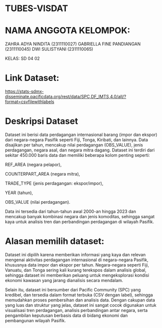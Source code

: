 # TUBES-VISDAT

# NAMA ANGGOTA KELOMPOK:
ZAHRA ADYA NINDITA 			(2311110027)
GABRIELLA FINE PANDIANGAN 	(2311110045)
DWI SULISTYANI 				(2311110065)

KELAS: SD 04 02

# Link Dataset:
 https://stats-sdmx-disseminate.pacificdata.org/rest/data/SPC,DF_IMTS,4.0/all/?format=csvfilewithlabels

# Deskripsi Dataset
Dataset ini berisi data perdagangan internasional barang (impor dan ekspor) dari negara-negara Pasifik seperti Fiji, Tonga, Kiribati, dan lainnya. Data disajikan per tahun, mencakup nilai perdagangan (OBS_VALUE), jenis perdagangan, negara asal, dan negara mitra dagang. Dataset ini terdiri dari sekitar 450.000 baris data dan memiliki beberapa kolom penting seperti:

REF_AREA (negara pelapor),

COUNTERPART_AREA (negara mitra),

TRADE_TYPE (jenis perdagangan: ekspor/impor),

YEAR (tahun),

OBS_VALUE (nilai perdagangan).

Data ini tersedia dari tahun-tahun awal 2000-an hingga 2023 dan mencakup banyak kombinasi negara dan jenis komoditas, sehingga sangat kaya untuk analisis tren dan perbandingan perdagangan di wilayah Pasifik.

# Alasan memilih dataset:
Dataset ini dipilih karena memberikan informasi yang kaya dan relevan mengenai aktivitas perdagangan internasional di negara-negara Pasifik, khususnya data impor dan ekspor per tahun. Negara-negara seperti Fiji, Vanuatu, dan Tonga sering kali kurang terekspos dalam analisis global, sehingga dataset ini memberikan peluang untuk mengeksplorasi kondisi ekonomi kawasan yang jarang dianalisis secara mendalam.

Selain itu, dataset ini bersumber dari Pacific Community (SPC) yang kredibel, dan tersedia dalam format terbuka (CSV dengan label), sehingga memudahkan proses pembersihan dan analisis data. Dengan cakupan data yang luas dan struktur yang jelas, dataset ini sangat cocok digunakan untuk visualisasi tren perdagangan, analisis perbandingan antar negara, serta pengambilan keputusan berbasis data di bidang ekonomi dan pembangunan wilayah Pasifik.

